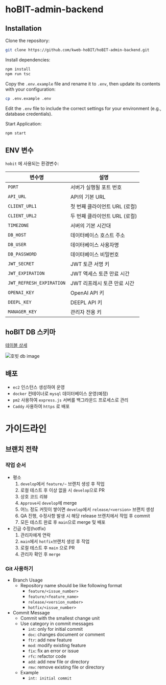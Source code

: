 # hoBIT-admin-backend

## Installation

Clone the repository:

```bash
git clone https://github.com/kweb-hoBIT/hoBIT-admin-backend.git
```

Install dependencies:

```bash
npm install
npm run tsc
```

Copy the `.env.example` file and rename it to `.env`, then update its contents with your configuration:

```bash
cp .env.example .env
```

Edit the `.env` file to include the correct settings for your environment (e.g., database credentials).

Start Application:

```bash
npm start
```

## ENV 변수

`hobit` 에 사용되는 환경변수: 


| 변수명                 | 설명 |
|------------------------|--------------------------------|
| `PORT`                | 서버가 실행될 포트 번호 |
| `API_URL`             | API의 기본 URL |
| `CLIENT_URL1`         | 첫 번째 클라이언트 URL (로컬) |
| `CLIENT_URL2`         | 두 번째 클라이언트 URL (로컬) |
| `TIMEZONE`            | 서버의 기본 시간대 |
| `DB_HOST`             | 데이터베이스 호스트 주소 |
| `DB_USER`             | 데이터베이스 사용자명 |
| `DB_PASSWORD`         | 데이터베이스 비밀번호 |
| `JWT_SECRET`          | JWT 토큰 서명 키 |
| `JWT_EXPIRATION`      | JWT 액세스 토큰 만료 시간 |
| `JWT_REFRESH_EXPIRATION` | JWT 리프레시 토큰 만료 시간 |
| `OPENAI_KEY`      | OpenAI API 키 |
| `DEEPL_KEY`       | DEEPL API 키 |
| `MANAGER_KEY`         | 관리자 전용 키 |


## hoBIT DB 스키마
[테이블 상세](https://magnificent-screw-658.notion.site/DB-1b8d8b1360b880d29577f87ad0ef37eb?pvs=4)  

![호빗 db image](https://github.com/user-attachments/assets/c12fb79f-34d3-493f-bafd-589d0f1d6975)

## 배포

- `ec2` 인스턴스 생성하여 운영
- `docker` 컨테이너로 `mysql` 데이터베이스 운영(예정)
- `pm2` 사용하여 `express.js` 서버를 백그라운드 프로세스로 관리
- `Caddy` 사용하여 `https` 로 배포

# 가이드라인

## 브랜치 전략

### 작업 순서

- 평소
  1. `develop`에서 `feature/~` 브랜치 생성 후 작업
  2. 로컬 테스트 후 이상 없을 시 `develop`으로 PR
  3. 상호 코드 리뷰
  4. `Approve`시 `develop`에 merge
  5. 어느 정도 커밋이 쌓이면 `develop`에서 `release/<version>` 브랜치 생성
  6. QA 진행, 수정사항 발생 시 해당 release 브랜치에서 작업 후 commit
  7. 모든 테스트 완료 후 `main`으로 merge 및 배포
- 긴급 수정(hotfix)
  1. 관리자에게 연락
  2. `main`에서 `hotfix`브랜치 생성 후 작업
  3. 로컬 테스트 후 `main` 으로 PR
  4. 관리자 확인 후 `merge`

### Git 사용하기

- Branch Usage
  - Repository name should be like following format
    - `feature/<issue_number>`
    - `feature/<feature_name>`
    - `release/<version_number>`
    - `hotfix/<issue_number>`
- Commit Message
  - Commit with the smallest change unit
  - Use category in commit messages
    - `int`: only for initial commit
    - `doc`: changes document or comment
    - `ftr`: add new feature
    - `mod`: modify existing feature
    - `fix`: fix an error or issue
    - `rfc`: refactor code
    - `add`: add new file or directory
    - `rmv`: remove existing file or directory
  - Example
    - `int: initial commit`
